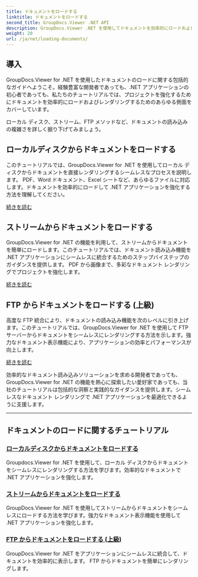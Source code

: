 ```yaml
---
title: ドキュメントをロードする
linktitle: ドキュメントをロードする
second_title: GroupDocs.Viewer .NET API
description: GroupDocs.Viewer .NET を使用してドキュメントを効率的にロードおよびレンダリングする方法を説明します。拡張された .NET アプリのローカル ディスク、ストリーム、FTP 読み込みチュートリアルをご覧ください。
weight: 20
url: /ja/net/loading-documents/
---
```

## 導入

GroupDocs.Viewer for .NET を使用したドキュメントのロードに関する包括的なガイドへようこそ。経験豊富な開発者であっても、.NET アプリケーションの初心者であっても、私たちのチュートリアルでは、プロジェクトを強化するためにドキュメントを効率的にロードおよびレンダリングするためのあらゆる側面をカバーしています。

ローカル ディスク、ストリーム、FTP メソッドなど、ドキュメントの読み込みの複雑さを詳しく掘り下げてみましょう。

## ローカルディスクからドキュメントをロードする

このチュートリアルでは、GroupDocs.Viewer for .NET を使用してローカル ディスクからドキュメントを直接レンダリングするシームレスなプロセスを説明します。 PDF、Word ドキュメント、Excel シートなど、あらゆるファイルに対応します。ドキュメントを効率的にロードして .NET アプリケーションを強化する方法を理解してください。

[続きを読む](./loading-document-local-disk/)

## ストリームからドキュメントをロードする

GroupDocs.Viewer for .NET の機能を利用して、ストリームからドキュメントを簡単にロードします。このチュートリアルでは、ドキュメント読み込み機能を .NET アプリケーションにシームレスに統合するためのステップバイステップのガイダンスを提供します。 PDF から画像まで、多彩なドキュメント レンダリングでプロジェクトを強化します。

[続きを読む](./loading-document-stream/)

## FTP からドキュメントをロードする (上級)

高度な FTP 統合により、ドキュメントの読み込み機能を次のレベルに引き上げます。このチュートリアルでは、GroupDocs.Viewer for .NET を使用して FTP サーバーからドキュメントをシームレスにレンダリングする方法を示します。強力なドキュメント表示機能により、アプリケーションの効率とパフォーマンスが向上します。

[続きを読む](./loading-document-ftp/)

効率的なドキュメント読み込みソリューションを求める開発者であっても、GroupDocs.Viewer for .NET の機能を熱心に探索したい愛好家であっても、当社のチュートリアルは包括的な洞察と実践的なガイダンスを提供します。シームレスなドキュメント レンダリングで .NET アプリケーションを最適化できるように支援します。

---
## ドキュメントのロードに関するチュートリアル
### [ローカルディスクからドキュメントをロードする](./loading-document-local-disk/)
Groupdocs.Viewer for .NET を使用して、ローカル ディスクからドキュメントをシームレスにレンダリングする方法を学びます。効率的なドキュメントで .NET アプリケーションを強化します。
### [ストリームからドキュメントをロードする](./loading-document-stream/)
GroupDocs.Viewer for .NET を使用してストリームからドキュメントをシームレスにロードする方法を学びます。強力なドキュメント表示機能を使用して .NET アプリケーションを強化します。
### [FTP からドキュメントをロードする (上級)](./loading-document-ftp/)
GroupDocs.Viewer for .NET をアプリケーションにシームレスに統合して、ドキュメントを効率的に表示します。 FTP からドキュメントを簡単にレンダリングします。